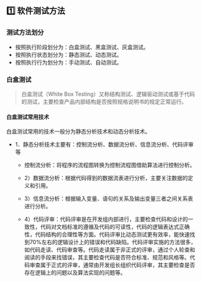 ## 1️⃣ 软件测试方法

### 测试方法划分

- 按照执行阶段划分为：白盒测试、黑盒测试、灰盒测试。
- 按照执行状态划分为：静态测试、动态测试。
- 按照执行行为划分为：手动测试、自动测试。

### 白盒测试

> 白盒测试（White Box Testing）又称结构测试、逻辑驱动测试或基于代码的测试，主要检查产品内部结构是否按照规格说明书的规定正常运行。

#### 白盒测试常用技术

白盒测试常用的技术一般分为静态分析技术和动态分析技术。

- 1．静态分析技术主要有：控制流分析、数据流分析、信息流分析、代码评审等

    - 控制流分析：将程序的流程图转换为控制流程图借助算法进行控制分析。

    - 2）数据流分析：根据代码得到的数据流表进行分析，主要关注数据的定义和引用。

    - 3）信息流分析：根据输入变量、语句的关系及输出变量三者之间关系表进行分析。

    - 4）代码评审：代码评审是在开发组内部进行，主要检查代码和设计的一致性，代码对文档标准的遵循及代码的可读性，代码的逻辑表达式正确性，代码结构的合理性等方面。代码评审比动态测试更有效率，能快速找到70%左右的逻辑设计上的错误和代码缺陷。代码评审实施的方法很多，如代码走读、代码审查等。代码走读属于非正式的评审，通过个人轮查和阅读的手段来找错误，其主要检查代码是否符合标准、规范和风格等。代码审查属于正式的评审，通常由开发组长组织代码评审，其主要检查是否存在逻辑上的问题以及算法实现的问题等。